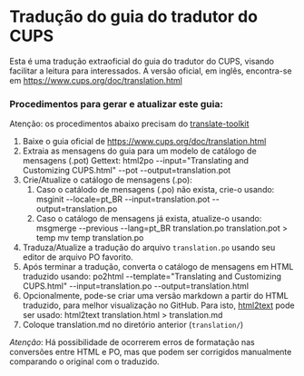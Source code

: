 # Tradução do guia do tradutor do CUPS

Esta é uma tradução extraoficial do guia do tradutor do CUPS, visando facilitar a leitura para interessados. A versão oficial, em inglês, encontra-se em https://www.cups.org/doc/translation.html

### Procedimentos para gerar e atualizar este guia:

Atenção: os procedimentos abaixo precisam do [translate-toolkit](http://toolkit.translatehouse.org/)

1. Baixe o guia oficial de https://www.cups.org/doc/translation.html
2. Extraia as mensagens do guia para um modelo de catálogo de mensagens (.pot) Gettext:
 html2po --input="Translating and Customizing CUPS.html" --pot --output=translation.pot
3. Crie/Atualize o catálogo de mensagens (.po):
   1. Caso o catálodo de mensagens (.po) não exista, crie-o usando:
 msginit --locale=pt_BR --input=translation.pot --output=translation.po
   2. Caso o catálogo de mensagens já exista, atualize-o usando:
 msgmerge --previous --lang=pt_BR translation.po translation.pot > temp
 mv temp translation.po
4. Traduza/Atualize a tradução do arquivo `translation.po` usando seu editor de arquivo PO favorito.
5. Após terminar a tradução, converta o catálogo de mensagens em HTML traduzido usando:
 po2html --template="Translating and Customizing CUPS.html" --input=translation.po --output=translation.html
6. Opcionalmente, pode-se criar uma versão markdown a partir do HTML traduzido, para melhor visualização no GitHub. Para isto, [html2text](http://alir3z4.github.io/html2text/) pode ser usado:
 html2text translation.html > translation.md
7. Coloque translation.md no diretório anterior (`translation/`)

*Atenção*: Há possibilidade de ocorrerem erros de formatação nas conversões entre HTML e PO, mas que podem ser corrigidos manualmente comparando o original com o traduzido.
